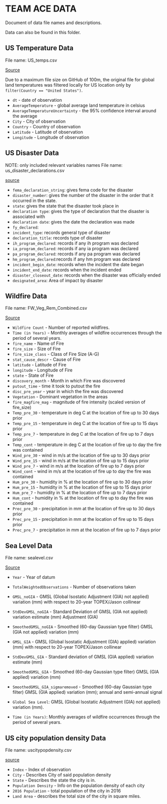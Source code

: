 # TEAM ACE DATA

Document of data file names and descriptions. 

Data can also be found in this folder.

 
## US Temperature Data
File name: US_temps.csv

[Source](https://www.kaggle.com/berkeleyearth/climate-change-earth-surface-temperature-data)

Due to a maximum file size on GitHub of 100m, the original file for global land temperatures was filtered locally for US location only by `filter(Country == "United States")`.

- `dt` - date of observation
- `AverageTemperature` - global average land temperature in celsius
- `AverageTemperatureUncertainty` - the 95% confidence interval around the average
- `City` - City of observation
- `Country` - Country of observation
- `Latitude` - Latitude of observation
- `Longitude` - Longitude of observation

## US Disaster Data
NOTE: only included relevant variables names
File name: us_disaster_declarations.csv

[source](https://www.kaggle.com/headsortails/us-natural-disaster-declarations/version/72) 

- `fema_declaration_string`: gives fema code for the disaster
- `disaster_number`: gives the number of the disaster in the order that it occurred in the state.
- `state`: gives the state that the disaster took place in
- `declaration type`: gives the type of declaration that the disaster is associated with
- `declaration date`: gives the date the declaration was made
- `fy_declared`: 
- `incident_type`: records general type of disaster
- `declaration_title`: records type of disaster 
- `ih_program_declared`: records if any ih program was declared
- `ia_program_declared`: records if any ia program was declared
- `pa_program_declared`: records if any pa program was declared
- `hm_program_declared`:records if any hm program was declared
- `incident_begin_date`: records when the incident the date began
- `incident_end_date`: records when the incident ended
- `disaster_closeout_date`: records when the disaster was officially ended
- `designated_area`: Area of impact by disaster


## Wildfire Data
File name: FW_Veg_Rem_Combined.csv

[Source](https://www.kaggle.com/capcloudcoder/us-wildfire-data-plus-other-attributes)

- `Wildfire Count` - Number of reported wildfires.
- `Time (in Years)` - Monthly averages of wildfire occurrences through the period of several years.
- `fire_name` - Name of Fire
- `fire_size` - Size of Fire 
- `fire_size_class` - Class of Fire Size (A-G)
- `stat_cause_descr` - Cause of Fire
- `latitude` - Latitude of Fire
- `longitude` - Longitude of Fire
- `state` - State of Fire
- `discovery_month` - Month in which Fire was discovered
- `putout_time` - time it took to putout the fire
- `disc_pre_year` - year in which the fire was discovered
- `Vegetation` - Dominant vegetation in the areas 
- `fire_magfire_mag` - magnitude of fire intensity (scaled version of fire_size)
- `Temp_pre_30` - temperature in deg C at the location of fire up to 30 days prior
- `Temp_pre_15` - temperature in deg C at the location of fire up to 15 days prior
- `Temp_pre_7` - temperature in deg C at the location of fire up to 7 days prior
- `Temp_cont` - temperature in deg C at the location of fire up to day the fire was contained
- `Wind_pre_30` - wind in m/s at the location of fire up to 30 days prior
- `Wind_pre_15` - wind in m/s at the location of fire up to 15 days prior
- `Wind_pre_7` - wind in m/s at the location of fire up to 7 days prior
- `Wind_cont` - wind in m/s at the location of fire up to day the fire was contained
- `Hum_pre_30` - humidity in % at the location of fire up to 30 days prior
- `Hum_pre_15` - humidity in % at the location of fire up to 15 days prior
- `Hum_pre_7` - humidity in % at the location of fire up to 7 days prior
- `Hum_cont` - humidity in % at the location of fire up to day the fire was contained
- `Prec_pre_30` - precipitation in mm at the location of fire up to 30 days prior
- `Prec_pre_15` - precipitation in mm at the location of fire up to 15 days prior
- `Prec_pre_7` - precipitation in mm at the location of fire up to 7 days prior


## Sea Level Data
File name: sealevel.csv

[Source](https://www.kaggle.com/kkhandekar/global-sea-level-1993-2021)

- `Year` - Year of datum
- `TotalWeightedObservations` - Number of observations taken
- `GMSL_noGIA` - GMSL (Global Isostatic Adjustment (GIA) not applied) variation (mm) with respect to 20-year TOPEX/Jason collinear 
- `StdDevGMSL_noGIA` - Standard Deviation of GMSL (GIA not applied) variation estimate (mm) Adjustment (GIA)
- `SmoothedGMSL_noGIA` - Smoothed (60-day Gaussian type filter) GMSL (GIA not applied) variation (mm)
- `GMSL_GIA` - GMSL (Global Isostatic Adjustment (GIA) applied) variation (mm) with respect to 20-year TOPEX/Jason collinear 
- `StdDevGMSL_GIA` - Standard deviation of GMSL (GIA applied) variation estimate (mm)
- `SmoothedGMSL_GIA` - Smoothed (60-day Gaussian type filter) GMSL (GIA applied) variation (mm)
- `SmoothedGMSL_GIA_sigmaremoved` - Smoothed (60-day Gaussian type filter) GMSL (GIA applied) variation (mm); annual and semi-annual signal 

- `Global Sea Level`: GMSL (Global Isostatic Adjustment (GIA) not applied) variation (mm).
- `Time (in Years)`: Monthly averages of wildfire occurrences through the period of several years.


## US city population density Data
File name: uscitypopdensity.csv

[source](https://www.kaggle.com/mmcgurr/us-city-population-densities)


- `Index` - Index of observation
- `City` - Describes City of said population density
- `State` - Describes the state the city is in. 
- `Population Density` - Info on the population density of each city 
- `2016 Population` - total population of the city in 2016
- `Land Area` - describes the total size of the city in square miles. 



